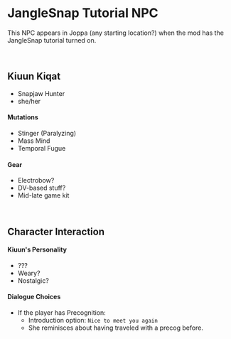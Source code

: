 # JangleSnap Tutorial NPC

This NPC appears in Joppa (any starting location?) when the mod has the JangleSnap tutorial turned on.

<br>

## Kiuun Kiqat

- Snapjaw Hunter
- she/her

#### Mutations
  - Stinger (Paralyzing)
  - Mass Mind
  - Temporal Fugue

#### Gear
  - Electrobow?
  - DV-based stuff?
  - Mid-late game kit

<br>

## Character Interaction

#### Kiuun's Personality

- ???
- Weary?
- Nostalgic?

#### Dialogue Choices

- If the player has Precognition:
  - Introduction option: `Nice to meet you again`
  - She reminisces about having traveled with a precog before.